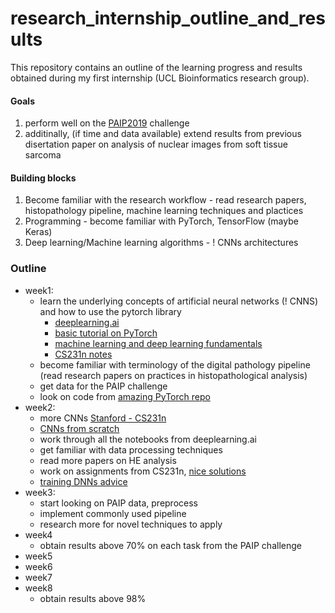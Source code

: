# research_internship_outline_and_results
This repository contains an outline of the learning progress and results obtained during my first internship (UCL Bioinformatics research group).


#### Goals 
1. perform well on the [PAIP2019](https://paip2019.grand-challenge.org/Dataset/) challenge
2. additinally, (if time and data available) extend results from previous disertation paper on analysis of nuclear images from soft tissue sarcoma

#### Building blocks
   1. Become familiar with the research workflow - read research papers, histopathology pipeline, machine learning techniques and plactices
   2. Programming - become familiar with PyTorch, TensorFlow (maybe Keras)
   3. Deep learning/Machine learning algorithms - ! CNNs architectures

### Outline
* week1: 
  * learn the underlying concepts of artificial neural networks (! CNNS) and how to use the pytorch library
    - [deeplearning.ai](https://www.coursera.org/learn/convolutional-neural-networks/home/welcome)
    - [basic tutorial on PyTorch](http://deeplizard.com/learn/video/v5cngxo4mIg)
    - [machine learning and deep learning fundamentals](http://deeplizard.com/learn/video/v5cngxo4mIg)
    - [CS231n notes](http://cs231n.github.io/neural-networks-1/)
  * become familiar with terminology of the digital pathology pipeline
    (read research papers on practices in histopathological analysis)
  * get data for the PAIP challenge
  * look on code from [amazing PyTorch repo](https://github.com/udacity/deep-learning-v2-pytorch)
* week2:
  * more CNNs [Stanford - CS231n](https://www.youtube.com/watch?v=6SlgtELqOWc&list=PLC1qU-LWwrF64f4QKQT-Vg5Wr4qEE1Zxk&index=8)
  * [CNNs from scratch](https://github.com/karyam/research_internship_outline_and_results/tree/master/cnn_scratch)
  * work through all the notebooks from deeplearning.ai
  * get familiar with data processing techniques
  * read more papers on HE analysis
  * work on assignments from CS231n, [nice solutions](https://github.com/srinadhu/CS231n)
  * [training DNNs advice](http://karpathy.github.io/2019/04/25/recipe/)
* week3:
  * start looking on PAIP data, preprocess
  * implement commonly used pipeline
  * research more for novel techniques to apply
* week4
  * obtain results above 70% on each task from the PAIP challenge 
* week5
* week6
* week7
* week8
  * obtain results above 98%
  
  

    
